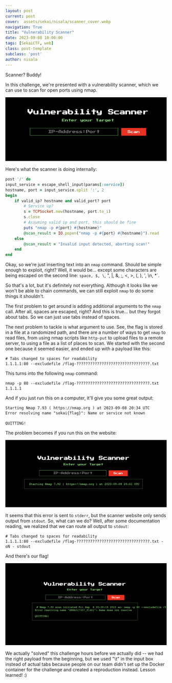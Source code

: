 ```yaml
---
layout: post
current: post
cover:  assets/sekai/nisala/scanner_cover.webp
navigation: True
title: "Vulnerability Scanner"
date: 2023-09-08 10:00:00
tags: [SekaiCTF, web]
class: post-template
subclass: 'post'
author: nisala
---
```


Scanner? Buddy!

In this challenge, we're presented with a vulnerability scanner, which we can use to scan for open ports using nmap.

![Image of the challenge website](/assets/sekai/nisala/scanner.webp)

Here's what the scanner is doing internally:

```rb
post '/' do
input_service = escape_shell_input(params[:service])
hostname, port = input_service.split ':', 2
begin
    if valid_ip? hostname and valid_port? port
        # Service up?
        s = TCPSocket.new(hostname, port.to_i)
        s.close
        # Assuming valid ip and port, this should be fine
        puts "nmap -p #{port} #{hostname}"
        @scan_result = IO.popen("nmap -p #{port} #{hostname}").read
    else
        @scan_result = "Invalid input detected, aborting scan!"
    end
end
```

Okay, so we're just inserting text into an `nmap` command. Should be simple enough to exploit, right? Well, it would be... except some characters are being escaped on the second line: `space, $, \`, ", |, &, ;, <, >, (, ), ', \n, *`.

So that's a lot, but it's definitely not everything. Although it looks like we won't be able to chain commands, we can still exploit `nmap` to do some things it shouldn't.

The first problem to get around is adding additional arguments to the `nmap` call. After all, spaces are escaped, right? And this is true... but they forgot about tabs. So we can just use tabs instead of spaces.

The next problem to tackle is what argument to use. See, the flag is stored in a file at a randomized path, and there are a number of ways to get `nmap` to read files, from using nmap scripts like `http-put` to upload files to a remote server, to using a file as a list of places to scan. We started with the second one because it seemed easier, and ended up with a payload like this:

```
# Tabs changed to spaces for readability
1.1.1.1:80 --excludefile /flag-????????????????????????????????.txt
```

This turns into the following `nmap` command:
```
nmap -p 80 --excludefile /flag-????????????????????????????????.txt 1.1.1.1
```

And if you just run this on a computer, it'll give you some great output:
```
Starting Nmap 7.93 ( https://nmap.org ) at 2023-09-08 20:34 UTC
Error resolving name "sekai{flag}": Name or service not known

QUITTING!
```

The problem becomes if you run this on the website:

![Image of the challenge website, showing just a starting nmap output and nothing else](/assets/sekai/nisala/scanner_bad.webp)

It seems that this error is sent to `stderr`, but the scanner website only sends output from `stdout`. So, what can we do? Well, after some documentation reading, we realized that we can route all output to `stdout`:

```
# Tabs changed to spaces for readability
1.1.1.1:80 --excludefile /flag-????????????????????????????????.txt -oN	- stdout
```

And there's our flag!

![Image of the challenge website, showing the flag](/assets/sekai/nisala/scanner_flag.webp)

We actually "solved" this challenge hours before we actually did -- we had the right payload from the beginning, but we used "\t" in the input box instead of actual tabs because people on our team didn't set up the Docker container for the challenge and created a reproduction instead. Lesson learned! :)
